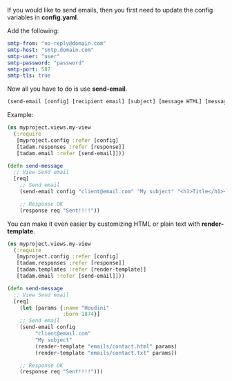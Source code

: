If you would like to send emails, then you first need to update the config variables in **config.yaml**.

Add the following:

``` yaml
smtp-from: "no-reply@domain.com"
smtp-host: "smtp.domain.com"
smtp-user: "user"
smtp-password: "password"
smtp-port: 587
smtp-tls: true
```

Now all you have to do is use **send-email**.


``` clojure
(send-email [config] [recipient email] [subject] [message HTML] [message plain])
```

Example:


``` clojure
(ns myproject.views.my-view
  (:require
   [myproject.config :refer [config]
   [tadam.responses :refer [response]]
   [tadam.email :refer [send-email]]))

(defn send-message
  ;; View Send email
  [req]
    ;; Send email
    (send-email config "client@email.com" "My subject" "<h1>Title</h1><p>Content</p>" "Title\nContent")

    ;; Response OK
    (response req "Sent!!!!"))
```

You can make it even easier by customizing HTML or plain text with **render-template**.

``` clojure
(ns myproject.views.my-view
  (:require
   [myproject.config :refer [config]
   [tadam.responses :refer [response]]
   [tadam.templates :refer [render-template]]
   [tadam.email :refer [send-email]]))

(defn send-message
  ;; View Send email
  [req]
    (let [params {:name "Houdini"
                  :born 1874}]
    ;; Send email
    (send-email config 
         "client@email.com" 
         "My subject" 
         (render-template "emails/contact.html" params)
         (render-template "emails/contact.txt" params))

    ;; Response OK
    (response req "Sent!!!!")))
```
